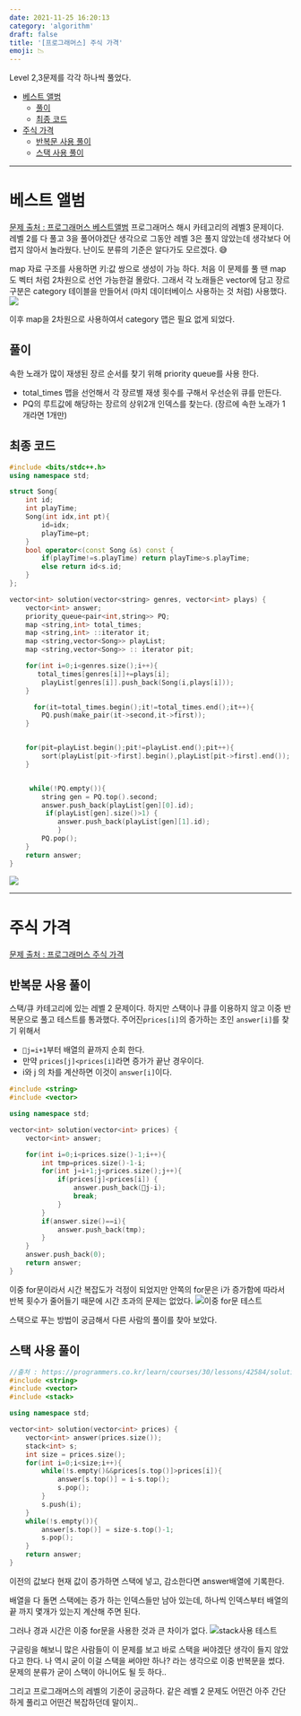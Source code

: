 ```yaml
---
date: 2021-11-25 16:20:13
category: 'algorithm'
draft: false
title: '[프로그래머스] 주식 가격'
emoji: 📉
---
```


Level 2,3문제를 각각 하나씩 풀었다.

- [베스트 앨범](#베스트-앨범)
  - [풀이](#풀이)
  - [최종 코드](#최종-코드)
- [주식 가격](#주식-가격)
  - [반복문 사용 풀이](#반복문-사용-풀이)
  - [스택 사용 풀이](#스택-사용-풀이)

---

# 베스트 앨범

[문제 출처 : 프로그래머스 베스트앨범](https://programmers.co.kr/learn/courses/30/lessons/42579)
프로그래머스 해시 카테고리의 레벨3 문제이다.
레벨 2를 다 풀고 3을 풀어야겠단 생각으로 그동안 레벨 3은 풀지 않았는데 생각보다 어렵지 않아서 놀라웠다. 난이도 분류의 기준은 알다가도 모르겠다. 😅

map 자료 구조를 사용하면 키:값 쌍으로 생성이 가능 하다. 처음 이 문제를 풀 땐 map도 벡터 처럼 2차원으로 선언 가능한걸 몰랐다. 그래서 각 노래들은 vector에 담고 장르 구분은 category 테이블을 만들어서 (마치 데이터베이스 사용하는 것 처럼) 사용했다.
![](https://images.velog.io/images/anji00/post/dd69154d-0036-4332-aad5-3cfacb0303fe/image.png)

이후 map을 2차원으로 사용하여서 category 맵은 필요 없게 되었다.

## 풀이

속한 노래가 많이 재생된 장르 순서를 찾기 위해 priority queue를 사용 한다.

- total_times 맵을 선언해서 각 장르별 재생 횟수를 구해서 우선순위 큐를 만든다.
- PQ의 루트값에 해당하는 장르의 상위2개 인덱스를 찾는다. (장르에 속한 노래가 1개라면 1개만)

## 최종 코드

```cpp
#include <bits/stdc++.h>
using namespace std;

struct Song{
    int id;
    int playTime;
    Song(int idx,int pt){
        id=idx;
        playTime=pt;
    }
    bool operator<(const Song &s) const {
        if(playTime!=s.playTime) return playTime>s.playTime;
        else return id<s.id;
    }
};

vector<int> solution(vector<string> genres, vector<int> plays) {
    vector<int> answer;
    priority_queue<pair<int,string>> PQ;
    map <string,int> total_times;
    map <string,int> ::iterator it;
    map <string,vector<Song>> playList;
    map <string,vector<Song>> :: iterator pit;

    for(int i=0;i<genres.size();i++){
       total_times[genres[i]]+=plays[i];
        playList[genres[i]].push_back(Song(i,plays[i]));
    }

      for(it=total_times.begin();it!=total_times.end();it++){
        PQ.push(make_pair(it->second,it->first));
    }


    for(pit=playList.begin();pit!=playList.end();pit++){
        sort(playList[pit->first].begin(),playList[pit->first].end());
    }


     while(!PQ.empty()){
        string gen = PQ.top().second;
        answer.push_back(playList[gen][0].id);
         if(playList[gen].size()>1) {
            answer.push_back(playList[gen][1].id);
            }
        PQ.pop();
    }
    return answer;
}
```

![](https://images.velog.io/images/anji00/post/459a707b-aa4f-4064-8a5e-baa2f80d2283/image.png)

---

# 주식 가격

[문제 출처 : 프로그래머스 주식 가격](https://programmers.co.kr/learn/courses/30/lessons/42584)

## 반복문 사용 풀이

스택/큐 카테고리에 있는 레벨 2 문제이다. 하지만 스택이나 큐를 이용하지 않고 이중 반복문으로 풀고 테스트를 통과했다.
주어진`prices[i]`의 증가하는 초인 `answer[i]`를 찾기 위해서

- `j=i+1`부터 배열의 끝까지 순회 한다.
- 만약 `prices[j]<prices[i]`라면 증가가 끝난 경우이다.
- i와 j 의 차를 계산하면 이것이 `answer[i]`이다.

```cpp
#include <string>
#include <vector>

using namespace std;

vector<int> solution(vector<int> prices) {
    vector<int> answer;

    for(int i=0;i<prices.size()-1;i++){
        int tmp=prices.size()-1-i;
        for(int j=i+1;j<prices.size();j++){
            if(prices[j]<prices[i]) {
                answer.push_back(j-i);
                break;
            }
        }
        if(answer.size()==i){
            answer.push_back(tmp);
        }
    }
    answer.push_back(0);
    return answer;
}

```

이중 for문이라서 시간 복잡도가 걱정이 되었지만 안쪽의 for문은 i가 증가함에 따라서 반복 횟수가 줄어들기 때문에 시간 초과의 문제는 없었다.
![이중 for문 테스트](https://images.velog.io/images/anji00/post/a160fb2a-7229-43dc-90d3-e3e5a6876fe9/image.png)

스택으로 푸는 방법이 궁금해서 다른 사람의 풀이를 찾아 보았다.

## 스택 사용 풀이

```cpp
//출처 : https://programmers.co.kr/learn/courses/30/lessons/42584/solution_groups?language=cpp
#include <string>
#include <vector>
#include <stack>

using namespace std;

vector<int> solution(vector<int> prices) {
    vector<int> answer(prices.size());
    stack<int> s;
    int size = prices.size();
    for(int i=0;i<size;i++){
        while(!s.empty()&&prices[s.top()]>prices[i]){
            answer[s.top()] = i-s.top();
            s.pop();
        }
        s.push(i);
    }
    while(!s.empty()){
        answer[s.top()] = size-s.top()-1;
        s.pop();
    }
    return answer;
}

```

이전의 값보다 현재 값이 증가하면 스택에 넣고, 감소한다면 answer배열에 기록한다.

배열을 다 돌면 스택에는 증가 하는 인덱스들만 남아 있는데, 하나씩 인덱스부터 배열의 끝 까지 몇개가 있는지 계산해 주면 된다.

그러나 경과 시간은 이중 for문을 사용한 것과 큰 차이가 없다.
![stack사용 테스트](https://images.velog.io/images/anji00/post/030e02a8-d636-4fd1-935f-d2e6abe3af65/image.png)

구글링을 해보니 많은 사람들이 이 문제를 보고 바로 스택을 써야겠단 생각이 들지 않았다고 한다. 나 역시 굳이 이걸 스택을 써야만 하나? 라는 생각으로 이중 반복문을 썼다. 문제의 분류가 굳이 스택이 아니어도 될 듯 하다..

그리고 프로그래머스의 레벨의 기준이 궁금하다. 같은 레벨 2 문제도 어떤건 아주 간단하게 풀리고 어떤건 복잡하던데 말이지..
